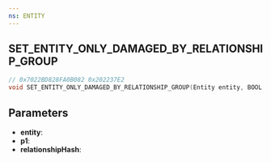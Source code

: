 ```yaml
---
ns: ENTITY
---
```

## SET_ENTITY_ONLY_DAMAGED_BY_RELATIONSHIP_GROUP

```c
// 0x7022BD828FA0B082 0x202237E2
void SET_ENTITY_ONLY_DAMAGED_BY_RELATIONSHIP_GROUP(Entity entity, BOOL p1, Hash relationshipHash);
```


## Parameters
* **entity**: 
* **p1**: 
* **relationshipHash**: 

